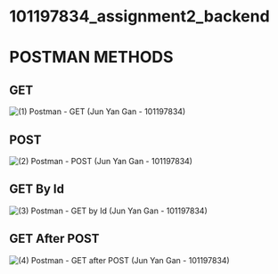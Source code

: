 # 101197834_assignment2_backend

# POSTMAN METHODS

## GET
![(1) Postman - GET (Jun Yan Gan - 101197834)](https://user-images.githubusercontent.com/43416824/144729185-9c0c2393-157b-4e51-9a33-1d40a2aa3d8d.JPG)

## POST
![(2) Postman - POST (Jun Yan Gan - 101197834)](https://user-images.githubusercontent.com/43416824/144729205-64ea2e65-9cbf-49d8-a414-74c46ce7369b.JPG)

## GET By Id
![(3) Postman - GET by Id (Jun Yan Gan - 101197834)](https://user-images.githubusercontent.com/43416824/144729216-a88bfb2a-fae8-4a59-b47a-83f3ddfff79d.JPG)

## GET After POST
![(4) Postman - GET after POST (Jun Yan Gan - 101197834)](https://user-images.githubusercontent.com/43416824/144729218-ff192033-d1d5-4a6a-8b83-88d4241ca79d.JPG)


